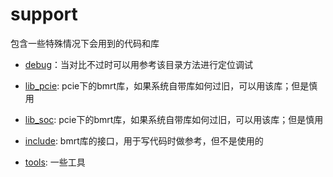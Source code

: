# support

包含一些特殊情况下会用到的代码和库

* [debug](./debug)：当对比不过时可以用参考该目录方法进行定位调试

* [lib_pcie](./lib_pcie/): pcie下的bmrt库，如果系统自带库如何过旧，可以用该库；但是慎用

* [lib_soc](./lib_soc/): pcie下的bmrt库，如果系统自带库如何过旧，可以用该库；但是慎用

* [include](./include): bmrt库的接口，用于写代码时做参考，但不是使用的

* [tools](./tools): 一些工具